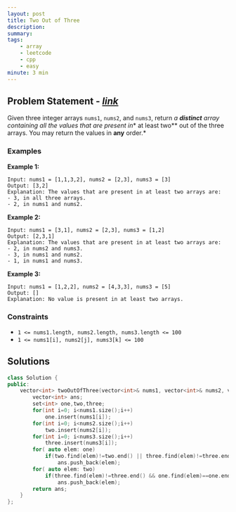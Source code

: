 ```yaml
---
layout: post
title: Two Out of Three
description: 
summary: 
tags:
    - array
    - leetcode
    - cpp
    - easy
minute: 3 min
---
```


## Problem Statement - [*link*](https://leetcode.com/problems/two-out-of-three/)
Given three integer arrays `nums1`, `nums2`, and `nums3`, return *a **distinct** array containing all the values that are present in** at least two** out of the three arrays. You may return the values in **any** order.*


### Examples
**Example 1:**  
```
Input: nums1 = [1,1,3,2], nums2 = [2,3], nums3 = [3]
Output: [3,2]
Explanation: The values that are present in at least two arrays are:
- 3, in all three arrays.
- 2, in nums1 and nums2.
```

**Example 2:**  
```
Input: nums1 = [3,1], nums2 = [2,3], nums3 = [1,2]
Output: [2,3,1]
Explanation: The values that are present in at least two arrays are:
- 2, in nums2 and nums3.
- 3, in nums1 and nums2.
- 1, in nums1 and nums3.
```

**Example 3:**  
```
Input: nums1 = [1,2,2], nums2 = [4,3,3], nums3 = [5]
Output: []
Explanation: No value is present in at least two arrays.
```

### Constraints
+ `1 <= nums1.length, nums2.length, nums3.length <= 100`
+ `1 <= nums1[i], nums2[j], nums3[k] <= 100`

## Solutions
```cpp
class Solution {
public:
    vector<int> twoOutOfThree(vector<int>& nums1, vector<int>& nums2, vector<int>& nums3) {
        vector<int> ans;
        set<int> one,two,three;
        for(int i=0; i<nums1.size();i++)
            one.insert(nums1[i]); 
        for(int i=0; i<nums2.size();i++)
            two.insert(nums2[i]);
        for(int i=0; i<nums3.size();i++)
            three.insert(nums3[i]);
        for( auto elem: one)
            if(two.find(elem)!=two.end() || three.find(elem)!=three.end())
                ans.push_back(elem);
        for( auto elem: two)
            if(three.find(elem)!=three.end() && one.find(elem)==one.end())
                ans.push_back(elem);  
        return ans;
    }
};
```
